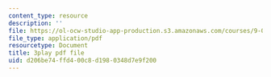 ```yaml
---
content_type: resource
description: ''
file: https://ol-ocw-studio-app-production.s3.amazonaws.com/courses/9-00sc-introduction-to-psychology-fall-2011/d206be74ffd400c8d1980348d7e9f200_Vko17una2Zw.pdf
file_type: application/pdf
resourcetype: Document
title: 3play pdf file
uid: d206be74-ffd4-00c8-d198-0348d7e9f200
---
```

